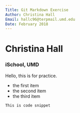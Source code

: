 ```yaml
---
Title: Git Markdown Exercise
Author: Christina Hall
Email: hallc96@terpmail.umd.edu
Date: February 2018
---
```


# Christina Hall

### iSchool, UMD

Hello, this is for practice.

- the first item
- the second item
- the third item


```
This is code snippet
```

